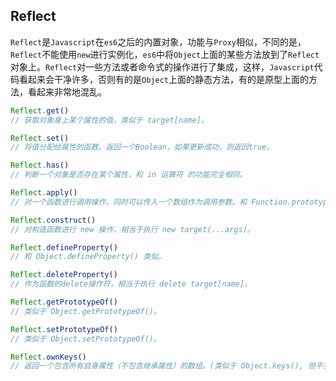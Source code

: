 ## Reflect
`Reflect`是`Javascript`在`es6`之后的内置对象，功能与`Proxy`相似，不同的是，`Reflect`不能使用`new`进行实例化，`es6`中将`Object`上面的某些方法放到了`Reflect`对象上。`Reflect`对一些方法或者命令式的操作进行了集成，这样，`Javascript`代码看起来会干净许多，否则有的是`Object`上面的静态方法，有的是原型上面的方法，看起来非常地混乱。

```javascript
Reflect.get()
// 获取对象身上某个属性的值，类似于 target[name]。

Reflect.set()
// 将值分配给属性的函数。返回一个Boolean，如果更新成功，则返回true。

Reflect.has() 
// 判断一个对象是否存在某个属性，和 in 运算符 的功能完全相同。

Reflect.apply()
// 对一个函数进行调用操作，同时可以传入一个数组作为调用参数。和 Function.prototype.apply() 功能类似。

Reflect.construct()
// 对构造函数进行 new 操作，相当于执行 new target(...args)。

Reflect.defineProperty()
// 和 Object.defineProperty() 类似。

Reflect.deleteProperty()
// 作为函数的delete操作符，相当于执行 delete target[name]。

Reflect.getPrototypeOf()
// 类似于 Object.getPrototypeOf()。

Reflect.setPrototypeOf()
// 类似于 Object.setPrototypeOf()。

Reflect.ownKeys()
// 返回一个包含所有自身属性（不包含继承属性）的数组。(类似于 Object.keys(), 但不会受enumerable影响).
```